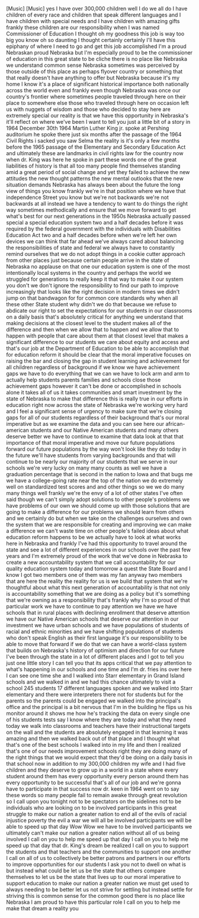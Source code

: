 
[Music]
[Music]
yes I have over 300,000 children well I
do we all do
I have children of every race and
children that speak different languages
and I have children with special needs
and I have children with amazing gifts
frankly these children are our
responsibility when I was named
Commissioner of Education I thought oh
my goodness this job is way too big you
know oh so daunting
I thought certainly certainly I&#39;ll have
this epiphany of where I need to go and
get this job accomplished I&#39;m a proud
Nebraskan proud Nebraska but I&#39;m
especially proud to be the commissioner
of education in this great state to be
cliche there is no place like Nebraska
we understand common sense Nebraska
sometimes was perceived by those outside
of this place as perhaps flyover country
or something that that really doesn&#39;t
have anything to offer but Nebraska
because it&#39;s my home I know it&#39;s a place
of significant historical importance
both nationally across the world even
and frankly even though Nebraska was
once our country&#39;s frontier where
sometimes people traveled through here
on their place to somewhere else those
who traveled through here on occasion
left us with nuggets of wisdom and those
who decided to stay here are extremely
special our reality is that we have this
opportunity in Nebraska&#39;s it&#39;ll reflect
on where we&#39;ve been I want to tell you
just a little bit of a story in 1964
December 30th 1964 Martin Luther King
jr. spoke at Pershing auditorium he
spoke there just six months after the
passage of the 1964 Civil Rights
i sacked you saw Selma the reality is
it&#39;s only a few months before the 1965
passage of the Elementary and Secondary
Education Act and ultimately these are
landmarks in civil rights law for the
country now when dr. King was here he
spoke in part these words one of the
great liabilities of history is that all
too many people find themselves standing
amid a great period of social change and
yet they failed to achieve the new
attitudes the new thought patterns the
new mental outlooks that the new
situation demands Nebraska has always
been about the future the long view of
things you know frankly we&#39;re in that
position where we have that independence
Street you know but we&#39;re not backwards
we&#39;re not backwards at all instead we
have a tendency to want to do things the
right way
sometimes methodically and ensure that
we move forward to get what&#39;s best for
our next generations in the 1950s
Nebraska actually passed special a
special education system two and a half
decades before it was required by the
federal government with the individuals
with Disabilities Education Act two and
a half decades before when we&#39;re left
her own devices we can think that far
ahead
we&#39;ve always cared about balancing the
responsibilities of state and federal we
always have to constantly remind
ourselves that we do not adopt things in
a cookie cutter approach from other
places just because certain people
arrive in the state of Nebraska no
applause on that one our education
system is one of the most intentionally
local systems in the country and perhaps
the world we struggled for generations
to really keep it that way to make it
our system you don&#39;t we don&#39;t ignore the
responsibility to find our path to
improve increasingly that looks like the
right decision in modern times we didn&#39;t
jump on that bandwagon for for common
core standards why when all these other
State student why didn&#39;t we do that
because we refuse to abdicate our right
to set the expectations for our students
in our classrooms on a daily basis
that&#39;s absolutely critical for anything
we understand that making decisions at
the closest level to the student makes
all of the difference and then when we
allow that to happen and we allow that
to happen with people that care about
them at that closest level that makes a
significant difference to our students
we care about equity and access and
that&#39;s our job at the Department of
Education to be able to accomplish that
for education reform it should be clear
that the moral imperative focuses on
raising the bar and closing the gap in
student learning and achievement for all
children regardless of background if we
know we have achievement gaps we have to
do everything that we can we have to
lock arm and arm to actually help
students parents families and schools
close those achievement gaps however it
can&#39;t be done or accomplished in schools
alone it takes all of us it takes
communities and smart investment by the
state of Nebraska to make that
difference this is really true in our
efforts in education right now across
the state of Nebraska we&#39;re working very
hard and I feel a significant sense of
urgency to make sure that we&#39;re closing
gaps for all of our students regardless
of their background
that&#39;s our moral imperative but as we
examine the data and you can see here
our african-american students and our
Native American students and many others
deserve better we have to continue to
examine that data look at that that
importance of that moral imperative and
move our future populations forward our
future populations by the way won&#39;t look
like they do today in the future we&#39;ll
have students from varying backgrounds
and that will continue to be nearly our
majority of our students that we serve
in our schools we&#39;re very lucky on many
many counts as well we have a graduation
percentage that is second in the
nation to Iowa and that bugs me
we have a college-going rate near the
top of the nation we do extremely well
on standardized test scores and and
other things so we we do many many
things well frankly we&#39;re the envy of a
lot of other states I&#39;ve often said
though we can&#39;t simply adopt solutions
to other people&#39;s problems we have
problems of our own we should come up
with those solutions that are going to
make a difference for our problems we
should learn from others and we
certainly do but when we take on the
challenges ourselves and own the system
that we are responsible for creating and
improving we can make a difference we
can&#39;t waste time on other people&#39;s
failed ideas about what education reform
happens to be we actually have to look
at what works here in Nebraska and
frankly I&#39;ve had this opportunity to
travel around the state and see a lot of
different experiences in our schools
over the past few years and I&#39;m
extremely proud of the work that we&#39;ve
done in Nebraska to create a new
accountability system that we call
accountability for our quality education
system today and tomorrow a quest the
State Board and I know I got two members
one of them was my fan anyway two
members that are here the reality the
reality for us is we build that system
that we&#39;re thoughtful about what this
next generation of accountability is
that not only is accountability
something that we are doing as a policy
but it&#39;s something that we&#39;re owning as
a responsibility that&#39;s frankly why I&#39;m
so proud of that particular work we have
to continue to pay attention we have we
have schools that in rural places with
declining enrollment that deserve
attention we have our Native American
schools that deserve our attention in
our investment we have urban schools and
we have populations of students of
racial and ethnic minorities and we have
shifting populations of students who
don&#39;t speak English as their first
language it&#39;s our responsibility to be
able to move that forward if we do that
we can have a world-class system that
builds on Nebraska&#39;s history of optimism
and direction for our future I&#39;ve been
through the state in a lot of different
places and I got to tell you just one
little story I can tell you that its
apps
critical that we pay attention to what&#39;s
happening in our schools and one time
and I&#39;m dr. fries ins over here I can
see one time she and I walked into Starr
elementary in Grand Island schools and
we walked in and we had this chance
ultimately to visit a school 245
students 17 different languages spoken
and we walked into Starr elementary and
there were interpreters there not for
students but for the parents so the
parents could be engaged we walked into
the principal&#39;s office and the principal
is a bit nervous that I&#39;m in the
building he flips us his monitor around
it shows me how he&#39;s tracking the data
on every single one of his students
tests say I know where they are today
and what they need today we walk into
classrooms and teachers have their
instructional targets on the wall and
the students are absolutely engaged in
that learning it was amazing and then we
walked back out of that place and I
thought what that&#39;s one of the best
schools I walked into in my life and
then I realized that&#39;s one of our needs
improvement schools right they are doing
many of the right things that we would
expect that they&#39;d be doing on a daily
basis in that school now in addition to
my 300,000 children my wife and I had
five children and they deserve to grow
up in a world in a state where every
student around them has every
opportunity every person around them has
every opportunity to be successful
that&#39;s all of our job and we&#39;re gonna
have to participate in that success now
dr. keen in 1964 went on to say these
words so many people fail to remain
awake through great revolution so I call
upon you tonight not to be spectators on
the sidelines not to be individuals who
are looking on to be involved
participants in this great struggle to
make our nation a greater nation to end
all of the evils of racial injustice
poverty the evil a war we will all be
involved participants we will be able to
speed up that day Wow
Wow we have to be involved participants
we ultimately can&#39;t make our nation a
greater nation without all of us being
involved I call on you to help me speed
up that day I call on you to help me
speed up that day that dr. King&#39;s dream
be realized I call on you to support the
students and that teachers and the
communities to support one another I
call on all of us to collectively be
better patrons and partners in our
efforts to improve opportunities for our
students
I ask you not to dwell on what is but
instead what could be let us be the
state that others compare themselves to
let us be the state that lives up to our
moral imperative to support education to
make our nation a greater nation we must
get used to always needing to be better
let us not strive for settling but
instead settle for striving this is
common sense for the common good there
is no place like Nebraska I am proud to
have this particular role I call on you
to help me make that dream a reality
you
